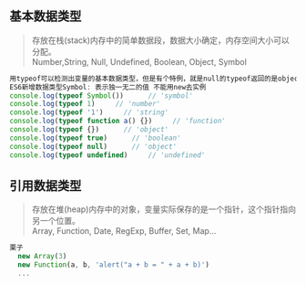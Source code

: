 ## 基本数据类型 
> 存放在栈(stack)内存中的简单数据段，数据大小确定，内存空间大小可以分配。  
> Number,String, Null, Undefined, Boolean, Object, Symbol
```js
用typeof可以检测出变量的基本数据类型，但是有个特例，就是null的typeof返回的是object，这个是javascript的历史Bug
ES6新增数据类型Symbol: 表示独一无二的值 不能用new去实例
console.log(typeof Symbol())      // 'symbol'
console.log(typeof 1)     // 'number'
console.log(typeof '1')     // 'string'
console.log(typeof function a() {})     // 'function'
console.log(typeof {})      // 'object'
console.log(typeof true)      // 'boolean'
console.log(typeof null)      // 'object'
console.log(typeof undefined)     // 'undefined'
```
## 引用数据类型
> 存放在堆(heap)内存中的对象，变量实际保存的是一个指针，这个指针指向另一个位置。     
> Array, Function, Date, RegExp, Buffer, Set, Map...
```js
栗子 
  new Array(3) 
  new Function(a, b, 'alert("a + b = " + a + b)')
  ...
```
